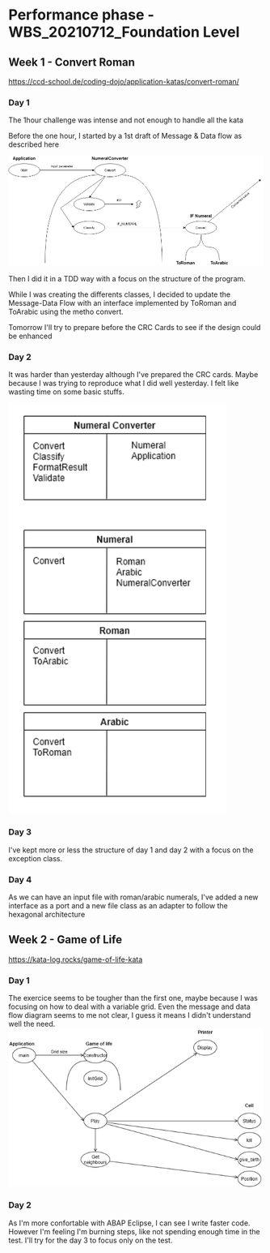 # Performance phase - WBS_20210712_Foundation Level

## Week 1 - Convert Roman 
https://ccd-school.de/coding-dojo/application-katas/convert-roman/

### Day 1
The 1hour challenge was intense and not enough to handle all the kata

Before the one hour, I started by a 1st draft of Message & Data flow as described here

![alt text](https://github.com/walibens/WBS_20210712_FL/blob/main/MDF1.png)

Then I did it in a TDD way with a focus on the structure of the program.

While I was creating the differents classes, I decided to update the Message-Data Flow with an interface implemented by ToRoman and ToArabic using the metho convert.

Tomorrow I'll try to prepare before the CRC Cards to see if the design could be enhanced

### Day 2
It was harder than yesterday although I've prepared the CRC cards. Maybe because I was trying to reproduce what I did well yesterday.
I felt like wasting time on some basic stuffs.

![alt text](https://github.com/walibens/WBS_20210712_FL/blob/main/CRC1.png)


### Day 3
I've kept more or less the structure of day 1 and day 2 with a focus on the exception class.


### Day 4
As we can have an input file with roman/arabic numerals, I've added a new interface as a port and a new file class as an adapter to follow the hexagonal architecture



## Week 2 - Game of Life
https://kata-log.rocks/game-of-life-kata

### Day 1
The exercice seems to be tougher than the first one, maybe because I was focusing on how to deal with a variable grid.
Even the message and data flow diagram seems to me not clear, I guess it means I didn't understand well the need.
![alt text](https://github.com/walibens/WBS_20210712_FL/blob/main/MDF2.png)

### Day 2
As I'm more confortable with ABAP Eclipse, I can see I write faster code.
However I'm feeling I'm burning steps, like not spending enough time in the test. I'll try for the day 3 to focus only on the test.
